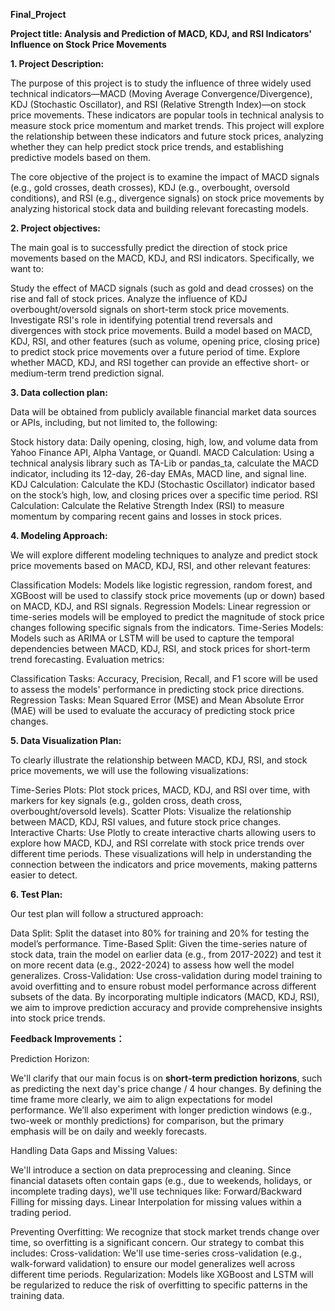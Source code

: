 **Final_Project**

**Project title: Analysis and Prediction of MACD, KDJ, and RSI Indicators' Influence on Stock Price Movements**

**1. Project Description:**

The purpose of this project is to study the influence of three widely used technical indicators—MACD (Moving Average Convergence/Divergence), KDJ (Stochastic Oscillator), and RSI (Relative Strength Index)—on stock price movements. These indicators are popular tools in technical analysis to measure stock price momentum and market trends. This project will explore the relationship between these indicators and future stock prices, analyzing whether they can help predict stock price trends, and establishing predictive models based on them.

The core objective of the project is to examine the impact of MACD signals (e.g., gold crosses, death crosses), KDJ (e.g., overbought, oversold conditions), and RSI (e.g., divergence signals) on stock price movements by analyzing historical stock data and building relevant forecasting models.

**2. Project objectives:**

The main goal is to successfully predict the direction of stock price movements based on the MACD, KDJ, and RSI indicators. Specifically, we want to:

Study the effect of MACD signals (such as gold and dead crosses) on the rise and fall of stock prices.
Analyze the influence of KDJ overbought/oversold signals on short-term stock price movements.
Investigate RSI's role in identifying potential trend reversals and divergences with stock price movements.
Build a model based on MACD, KDJ, RSI, and other features (such as volume, opening price, closing price) to predict stock price movements over a future period of time.
Explore whether MACD, KDJ, and RSI together can provide an effective short- or medium-term trend prediction signal.

**3. Data collection plan:**

Data will be obtained from publicly available financial market data sources or APIs, including, but not limited to, the following:

Stock history data: Daily opening, closing, high, low, and volume data from Yahoo Finance API, Alpha Vantage, or Quandl.
MACD Calculation: Using a technical analysis library such as TA-Lib or pandas_ta, calculate the MACD indicator, including its 12-day, 26-day EMAs, MACD line, and signal line.
KDJ Calculation: Calculate the KDJ (Stochastic Oscillator) indicator based on the stock’s high, low, and closing prices over a specific time period.
RSI Calculation: Calculate the Relative Strength Index (RSI) to measure momentum by comparing recent gains and losses in stock prices.

**4. Modeling Approach:**

We will explore different modeling techniques to analyze and predict stock price movements based on MACD, KDJ, RSI, and other relevant features:

Classification Models: Models like logistic regression, random forest, and XGBoost will be used to classify stock price movements (up or down) based on MACD, KDJ, and RSI signals.
Regression Models: Linear regression or time-series models will be employed to predict the magnitude of stock price changes following specific signals from the indicators.
Time-Series Models: Models such as ARIMA or LSTM will be used to capture the temporal dependencies between MACD, KDJ, RSI, and stock prices for short-term trend forecasting.
Evaluation metrics:

Classification Tasks: Accuracy, Precision, Recall, and F1 score will be used to assess the models' performance in predicting stock price directions.
Regression Tasks: Mean Squared Error (MSE) and Mean Absolute Error (MAE) will be used to evaluate the accuracy of predicting stock price changes.

**5. Data Visualization Plan:**

To clearly illustrate the relationship between MACD, KDJ, RSI, and stock price movements, we will use the following visualizations:

Time-Series Plots: Plot stock prices, MACD, KDJ, and RSI over time, with markers for key signals (e.g., golden cross, death cross, overbought/oversold levels).
Scatter Plots: Visualize the relationship between MACD, KDJ, RSI values, and future stock price changes.
Interactive Charts: Use Plotly to create interactive charts allowing users to explore how MACD, KDJ, and RSI correlate with stock price trends over different time periods.
These visualizations will help in understanding the connection between the indicators and price movements, making patterns easier to detect.

**6. Test Plan:**

Our test plan will follow a structured approach:

Data Split: Split the dataset into 80% for training and 20% for testing the model’s performance.
Time-Based Split: Given the time-series nature of stock data, train the model on earlier data (e.g., from 2017-2022) and test it on more recent data (e.g., 2022-2024) to assess how well the model generalizes.
Cross-Validation: Use cross-validation during model training to avoid overfitting and to ensure robust model performance across different subsets of the data.
By incorporating multiple indicators (MACD, KDJ, RSI), we aim to improve prediction accuracy and provide comprehensive insights into stock price trends.



**Feedback Improvements：**


Prediction Horizon:

We'll clarify that our main focus is on **short-term prediction horizons**, such as predicting the next day's price change / 4 hour changes. By defining the time frame more clearly, we aim to align expectations for model performance. We’ll also experiment with longer prediction windows (e.g., two-week or monthly predictions) for comparison, but the primary emphasis will be on daily and weekly forecasts.

Handling Data Gaps and Missing Values: 

We'll introduce a section on data preprocessing and cleaning. Since financial datasets often contain gaps (e.g., due to weekends, holidays, or incomplete trading days), we'll use techniques like:
Forward/Backward Filling for missing days.
Linear Interpolation for missing values within a trading period.

Preventing Overfitting:
We recognize that stock market trends change over time, so overfitting is a significant concern. Our strategy to combat this includes:
Cross-validation: We'll use time-series cross-validation (e.g., walk-forward validation) to ensure our model generalizes well across different time periods.
Regularization: Models like XGBoost and LSTM will be regularized to reduce the risk of overfitting to specific patterns in the training data.
